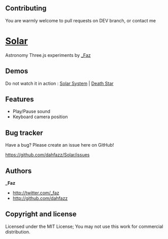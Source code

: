 ## Contributing
You are warmly welcome to pull requests on DEV branch, or contact me


[Solar](https://github.com/dahfazz/Solar)
=================

Astronomy Three.js experiments by [_Faz](http://twitter.com/_faz)


Demos
-----------

Do not watch it in action : 
[Solar System](http://fabienzibi.com/solar/) | [Death Star](http://fabienzibi.com/solar/deathstar.html)


Features
-----------

- Play/Pause sound
- Keyboard camera position

Bug tracker
-----------

Have a bug? Please create an issue here on GitHub!

https://github.com/dahfazz/Solar/issues


Authors
-------

**_Faz**

+ http://twitter.com/_faz
+ http://github.com/dahfazz


Copyright and license
---------------------

Licensed under the MIT License;
You may not use this work for commercial distribution.
